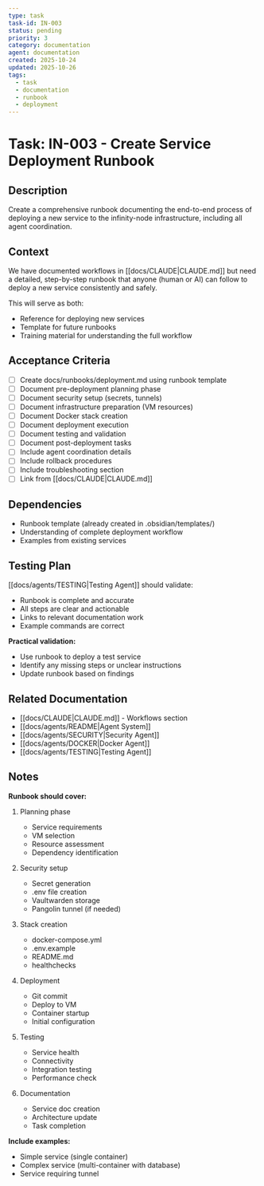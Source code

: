 ```yaml
---
type: task
task-id: IN-003
status: pending
priority: 3
category: documentation
agent: documentation
created: 2025-10-24
updated: 2025-10-26
tags:
  - task
  - documentation
  - runbook
  - deployment
---
```


# Task: IN-003 - Create Service Deployment Runbook

## Description

Create a comprehensive runbook documenting the end-to-end process of deploying a new service to the infinity-node infrastructure, including all agent coordination.

## Context

We have documented workflows in [[docs/CLAUDE|CLAUDE.md]] but need a detailed, step-by-step runbook that anyone (human or AI) can follow to deploy a new service consistently and safely.

This will serve as both:
- Reference for deploying new services
- Template for future runbooks
- Training material for understanding the full workflow

## Acceptance Criteria

- [ ] Create docs/runbooks/deployment.md using runbook template
- [ ] Document pre-deployment planning phase
- [ ] Document security setup (secrets, tunnels)
- [ ] Document infrastructure preparation (VM resources)
- [ ] Document Docker stack creation
- [ ] Document deployment execution
- [ ] Document testing and validation
- [ ] Document post-deployment tasks
- [ ] Include agent coordination details
- [ ] Include rollback procedures
- [ ] Include troubleshooting section
- [ ] Link from [[docs/CLAUDE|CLAUDE.md]]

## Dependencies

- Runbook template (already created in .obsidian/templates/)
- Understanding of complete deployment workflow
- Examples from existing services

## Testing Plan

[[docs/agents/TESTING|Testing Agent]] should validate:
- Runbook is complete and accurate
- All steps are clear and actionable
- Links to relevant documentation work
- Example commands are correct

**Practical validation:**
- Use runbook to deploy a test service
- Identify any missing steps or unclear instructions
- Update runbook based on findings

## Related Documentation

- [[docs/CLAUDE|CLAUDE.md]] - Workflows section
- [[docs/agents/README|Agent System]]
- [[docs/agents/SECURITY|Security Agent]]
- [[docs/agents/DOCKER|Docker Agent]]
- [[docs/agents/TESTING|Testing Agent]]

## Notes

**Runbook should cover:**
1. Planning phase
   - Service requirements
   - VM selection
   - Resource assessment
   - Dependency identification

2. Security setup
   - Secret generation
   - .env file creation
   - Vaultwarden storage
   - Pangolin tunnel (if needed)

3. Stack creation
   - docker-compose.yml
   - .env.example
   - README.md
   - healthchecks

4. Deployment
   - Git commit
   - Deploy to VM
   - Container startup
   - Initial configuration

5. Testing
   - Service health
   - Connectivity
   - Integration testing
   - Performance check

6. Documentation
   - Service doc creation
   - Architecture update
   - Task completion

**Include examples:**
- Simple service (single container)
- Complex service (multi-container with database)
- Service requiring tunnel

